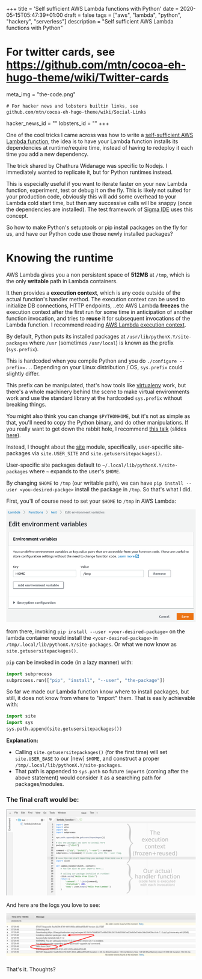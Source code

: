 +++
title = 'Self sufficient AWS Lambda functions with Python'
date = 2020-05-15T05:47:39+01:00
draft = false
tags = ["aws", "lambda", "python", "hackery", "serverless"]
description = "Self sufficient AWS Lambda functions with Python"

# For twitter cards, see https://github.com/mtn/cocoa-eh-hugo-theme/wiki/Twitter-cards
meta_img = "the-code.png"

    # For hacker news and lobsters builtin links, see github.com/mtn/cocoa-eh-hugo-theme/wiki/Social-Links
hacker_news_id = ""
lobsters_id = ""
+++

One of the cool tricks I came across was how to write a [self-sufficient AWS Lambda function](https://medium.com/hackernoon/writing-a-self-sufficient-aws-lambda-function-da6c0586f48c), the idea is to have your Lambda function installs its dependencies at runtime/require time, instead of having to redeploy it each time you add a new dependency.

The trick shared by Chathura Widanage was specific to Nodejs. I immediately wanted to replicate it, but for Python runtimes instead. 

This is especially useful if you want to iterate faster on your new Lambda function, experiment, test or debug it on the fly. This is likely not suited for your production code, obviously this will add some overhead to your Lambda cold start time, but then any successive calls will be snappy (once the dependencies are installed). The test framework of [Sigma IDE](https://www.slappforge.com/sigma) uses this concept.

So how to make Python's setuptools or pip install packages on the fly for us, and have our Python code use those newly installed packages?

# Knowing the runtime

AWS Lambda gives you a non persistent space of **512MB** at `/tmp`, which is the only **writable** path in Lambda containers.

It then provides a **execution context**, which is any code outside of the actual function's handler method. The execution context can be used to initialize DB connections, HTTP endpoints, ..etc AWS Lambda **freezes** the execution context after the first run for some time in anticipation of another function invocation, and tries to **reuse** it for subsequent invocations of the Lambda function. I recommend reading [AWS Lambda execution context](https://docs.aws.amazon.com/lambda/latest/dg/runtimes-context.html). 

By default, Python puts its installed packages at `/usr/lib/pythonX.Y/site-packages` where `/usr` (sometimes `/usr/local`) is known as the prefix (`sys.prefix`). 

This is hardcoded when you compile Python and you do `./configure --prefix=..`. Depending on your Linux distribution / OS, `sys.prefix` could slightly differ.  

This prefix can be manipulated, that's how tools like [virtualenv](https://virtualenv.pypa.io) work, but there's a whole machinery behind the scene to make virtual environments work and use the standard library at the hardcoded  `sys.prefix` without breaking things. 


You might also think you can change `$PYTHONHOME`, but it's not as simple as that, you'll need to copy the Python binary, and do other manipulations. If you really want to get down the rabbit hole, I recommend [this talk](https://pyvideo.org/pycon-us-2011/pycon-2011--reverse-engineering-ian-bicking--39-s.html) (slides [here](http://carljm.github.io/pipvirtualenv-preso/#1)).


Instead, I thought about the [site](https://docs.python.org/3/library/site.html) module, specifically, user-specific site-packages via `site.USER_SITE` and `site.getusersitepackages()`.

User-specific site packages default to `~/.local/lib/pythonX.Y/site-packages` where `~` expands to the user's `$HOME`. 

By changing `$HOME` to `/tmp` (our writable path), we can have `pip install --user <you-desired-packge>` install the package in `/tmp`. So that's what I did.


First, you'll of course need to set your `$HOME` to `/tmp` in AWS Lambda:

![Set HOME variable to /tmp](set-home.png)

from there, invoking `pip install --user <your-desired-package>` on the lambda container would install the `<your-desired-package>` in `/tmp/.local/lib/pythonX.Y/site-packages`. Or what we now know as `site.getusersitepackages()`. 

`pip` can be invoked in code (in a lazy manner) with:

```python
import subprocess
subprocess.run(["pip", "install", "--user", "the-package"])
```

So far we made our Lambda function know where to install packages, but still, it does not know from where to "import" them. That is easily achievable with: 

```python
import site
import sys
sys.path.append(site.getusersitepackages())
```

**Explanation:**

- Calling `site.getusersitepackages()` (for the first time) will set `site.USER_BASE` to our [new] `$HOME`, and construct a proper `/tmp/.local/lib/pythonX.Y/site-packages`.
- That path is appended to `sys.path` so future `import`s (coming after the above statement) would consider it as a searching path for packages/modules.


### The final craft would be:

![](the-code.png)

And here are the logs you love to see:

![](clicked.png)


That's it. Thoughts?